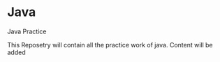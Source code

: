 # Java
Java Practice

This Reposetry will contain all the practice work of java.  Content will be added
